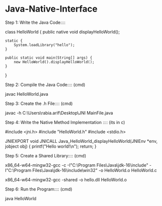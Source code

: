 # Java-Native-Interface


Step 1: Write the Java Code::::

class HelloWorld {
    public native void displayHelloWorld();

    static {
        System.loadLibrary("hello");
    }
    
    public static void main(String[] args) {
        new HelloWorld().displayHelloWorld();
    }
}


Step 2: Compile the Java Code:::: (cmd)

javac HelloWorld.java



Step 3: Create the .h File:::: (cmd)

javac -h C:\Users\rabia.arif\Desktop\JNI MainFile.java



Step 4: Write the Native Method Implementation :::: (its in c)


#include <jni.h>
#include "HelloWorld.h"
#include <stdio.h>

JNIEXPORT void JNICALL 
Java_HelloWorld_displayHelloWorld(JNIEnv *env, jobject obj) 
{
    printf("Hello world!\n");
    return;
}




Step 5: Create a Shared Library:::: (cmd)


x86_64-w64-mingw32-gcc -c -I"C:\Program Files\Java\jdk-16\include" -I"C:\Program Files\Java\jdk-16\include\win32" -o HelloWorld.o HelloWorld.c

x86_64-w64-mingw32-gcc -shared -o hello.dll HelloWorld.o



Step 6: Run the Program:::: (cmd)

java HelloWorld
